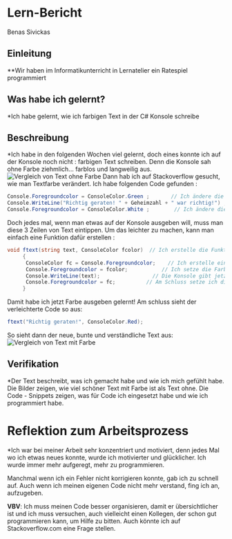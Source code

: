 # Lern-Bericht
Benas Sivickas
## Einleitung

**Wir haben im Informatikunterricht in Lernatelier ein Ratespiel programmiert

## Was habe ich gelernt?

*Ich habe gelernt, wie ich farbigen Text in der C# Konsole schreibe

## Beschreibung
*Ich habe in den folgenden Wochen viel gelernt, doch eines konnte ich auf der Konsole noch nicht : farbigen Text schreiben.
Denn die Konsole sah ohne Farbe ziehmlich... farblos und langweilig aus.
![Vergleich von Text ohne Farbe](https://user-images.githubusercontent.com/111045604/191684991-4b889abc-24ac-4136-b0a1-5761ae81a939.png)
Dann hab ich auf Stackoverflow gesucht, wie man Textfarbe verändert. Ich habe folgenden Code gefunden :
``` csharp
Console.Foregroundcolor = ConsoleColor.Green ;       // Ich ändere die Farbe des Textes
Console.WriteLine("Richtig geraten! " + Geheimzahl + " war richtig!") ;   // Ich bestimme, was die Konsole sagt (jetzt in Farbe)
Console.Foregroundcolor = ConsoleColor.White ;        // Ich ändere die Farbe des Textes zurück
```
Doch jedes mal, wenn man etwas auf der Konsole ausgeben will, muss man diese 3 Zeilen von Text eintippen.
Um das leichter zu machen, kann man einfach eine Funktion dafür erstellen :
``` csharp
void ftext(string text, ConsoleColor fcolor)  // Ich erstelle die Funktion
     {
      ConsoleColor fc = Console.Foregroundcolor;    // Ich erstelle eine Variable, die die jetzige Farbe einspeichert
      Console.Foregroundcolor = fcolor;           // Ich setze die Farbe zu der Variable, die ich mit der Funktion bestimme
      Console.WriteLine(text);                 // Die Konsole gibt jetzt den Text aus, den ich mit der Funktion bestimme
      Console.Foregroundcolor = fc;          // Am Schluss setze ich die Farbe zurück auf die, die es vorher war
     }
```
Damit habe ich jetzt Farbe ausgeben gelernt!
Am schluss sieht der verleichterte Code so aus:
``` csharp
ftext("Richtig geraten!", ConsoleColor.Red);
```
So sieht dann der neue, bunte und verständliche Text aus:
![Vergleich von Text mit Farbe](https://user-images.githubusercontent.com/111045604/191687611-5e0d1cdf-e815-4d6a-af16-e926eefe8ce8.png)

## Verifikation

*Der Text beschreibt, was ich gemacht habe und wie ich mich gefühlt habe.
Die Bilder zeigen, wie viel schöner Text mit Farbe ist als Text ohne.
Die Code - Snippets zeigen, was für Code ich eingesetzt habe und wie ich programmiert habe.

# Reflektion zum Arbeitsprozess

*Ich war bei meiner Arbeit sehr konzentriert und motiviert, denn jedes Mal wo ich etwas neues konnte,
wurde ich motivierter und glücklicher. Ich wurde immer mehr aufgeregt, mehr zu programmieren.

Manchmal wenn ich ein Fehler nicht korrigieren konnte, gab ich zu schnell auf. Auch wenn ich meinen eigenen Code nicht mehr
verstand, fing ich an, aufzugeben.

**VBV**: Ich muss meinen Code besser organisieren, damit er übersichtlicher ist und ich muss versuchen, auch vielleicht einen Kollegen, der
         schon gut programmieren kann, um Hilfe zu bitten. Auch könnte ich auf Stackoverflow.com eine Frage stellen.
